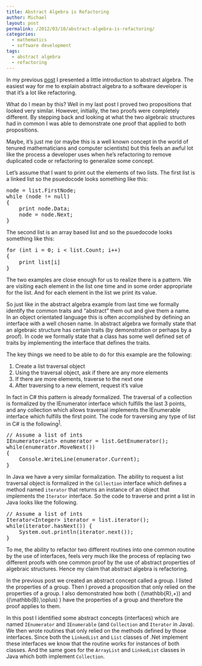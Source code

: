 ```yaml
---
title: Abstract Algebra is Refactoring
author: Michael
layout: post
permalink: /2012/03/10/abstract-algebra-is-refactoring/
categories:
  - mathematics
  - software development
tags:
  - abstract algebra
  - refactoring
---
```

In my previous [post][1] I presented a little introduction to abstract algebra. The easiest way for me to explain abstract algebra to a software developer is that it&#8217;s a lot like refactoring.  
<!--more-->

  
What do I mean by this? Well in my last post I proved two propositions that looked very similar. However, initially, the two proofs were completely different. By stepping back and looking at what the two algebraic structures had in common I was able to demonstrate one proof that applied to both propositions.

Maybe, it&#8217;s just me (or maybe this is a well known concept in the world of tenured mathematicians and computer scientists) but this feels an awful lot like the process a developer uses when he&#8217;s refactoring to remove duplicated code or refactoring to generalize some concept.

Let&#8217;s assume that I want to print out the elements of two lists. The first list is a linked list so the psuedocode looks something like this:

<pre class="brush: plain; title: ; notranslate" title="">node = list.FirstNode;
while (node != null)
{
    print node.Data;
    node = node.Next;
}
</pre>

The second list is an array based list and so the psuedocode looks something like this:

<pre class="brush: plain; title: ; notranslate" title="">for (int i = 0; i &lt; list.Count; i++)
{
    print list[i]
}
</pre>

The two examples are close enough for us to realize there is a pattern. We are visiting each element in the list one time and in some order appropriate for the list. And for each element in the list we print its value.

So just like in the abstract algebra example from last time we formally identify the common traits and &#8220;abstract&#8221; them out and give them a name. In an object orientated language this is often accomplished by defining an interface with a well chosen name. In abstract algebra we formally state that an algebraic structure has certain traits (by demonstration or perhaps by a proof). In code we formally state that a class has some well defined set of traits by implementing the interface that defines the traits. 

The key things we need to be able to do for this example are the following:

  1. Create a list traversal object
  2. Using the traversal object, ask if there are any more elements
  3. If there are more elements, traverse to the next one
  4. After traversing to a new element, request it&#8217;s value

In fact in C# this pattern is already formalized. The traversal of a collection is formalized by the IEnumerator interface which fulfills the last 3 points, and any collection which allows traversal implements the IEnumerable interface which fulfills the first point. The code for traversing any type of list in C# is the following<sup class='footnote'><a href='http://loominate.net/2012/03/10/abstract-algebra-is-refactoring/#fn-124-1' id='fnref-124-1' onclick='return fdfootnote_show(124)'>1</a></sup>.

<pre class="brush: csharp; title: ; notranslate" title="">// Assume a list of ints
IEnumerator&lt;int&gt; enumerator = list.GetEnumerator();
while(enumerator.MoveNext())
{
    Console.WriteLine(enumerator.Current);
}
</pre>

In Java we have a very similar formalization. The ability to request a list traversal object is formalized in the `Collection` interface which defines a method named `iterator` that returns an instance of an object that implements the `Iterator` interface. So the code to traverse and print a list in Java looks like the following.

<pre class="brush: java; title: ; notranslate" title="">// Assume a list of ints
Iterator&lt;Integer&gt; iterator = list.iterator();
while(iterator.hasNext()) {
    System.out.println(iterator.next());
}
</pre>

To me, the ability to refactor two different routines into one common routine by the use of interfaces, feels very much like the process of replacing two different proofs with one common proof by the use of abstract properties of algebraic structures. Hence my claim that abstract algebra is refactoring. 

In the previous post we created an abstract concept called a group. I listed the properties of a group. Then I proved a proposition that only relied on the properties of a group. I also demonstrated how both \( (\mathbb{R},+)\) and \((\mathbb{B},\oplus) \) have the properties of a group and therefore the proof applies to them.

In this post I identified some abstract concepts (interfaces) which are named `IEnumerator` and `IEnumerable` (and `Collection` and `Iterator` in Java). We then wrote routines that only relied on the methods defined by those interfaces. Since both the `LinkedList` and `List` classes of .Net implement these interfaces we know that the routine works for instances of both classes. And the same goes for the `ArrayList` and `LinkedList` classes in Java which both implement `Collection`.

 [1]: http://www.loominate.net/2012/03/07/what-is-abstract-algebra/